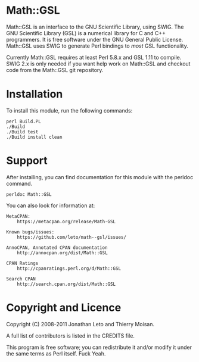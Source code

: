 # Math::GSL

Math::GSL is an interface to the GNU Scientific Library, using SWIG.  The GNU
Scientific Library (GSL) is a numerical library for C and C++ programmers. It
is free software under the GNU General Public License.  Math::GSL uses SWIG to
generate Perl bindings to *most* GSL functionality.

Currently Math::GSL requires at least Perl 5.8.x and GSL 1.11 to compile. SWIG 2.x
is only needed if you want help work on Math::GSL and checkout code from the
Math::GSL git repository.

# Installation

To install this module, run the following commands:

    perl Build.PL
    ./Build
    ./Build test
    ./Build install clean

# Support

After installing, you can find documentation for this module with the
perldoc command.

    perldoc Math::GSL

You can also look for information at:

    MetaCPAN:
        https://metacpan.org/release/Math-GSL

    Known bugs/issues:
        https://github.com/leto/math--gsl/issues/

    AnnoCPAN, Annotated CPAN documentation
        http://annocpan.org/dist/Math::GSL

    CPAN Ratings
        http://cpanratings.perl.org/d/Math::GSL

    Search CPAN
        http://search.cpan.org/dist/Math::GSL


# Copyright and Licence

Copyright (C) 2008-2011 Jonathan Leto and Thierry Moisan.

A full list of contributors is listed in the CREDITS file.

This program is free software; you can redistribute it and/or modify it
under the same terms as Perl itself. Fuck Yeah.

